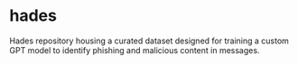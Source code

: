 # hades
Hades repository housing a curated dataset designed for training a custom GPT model to identify phishing and malicious content in messages. 
